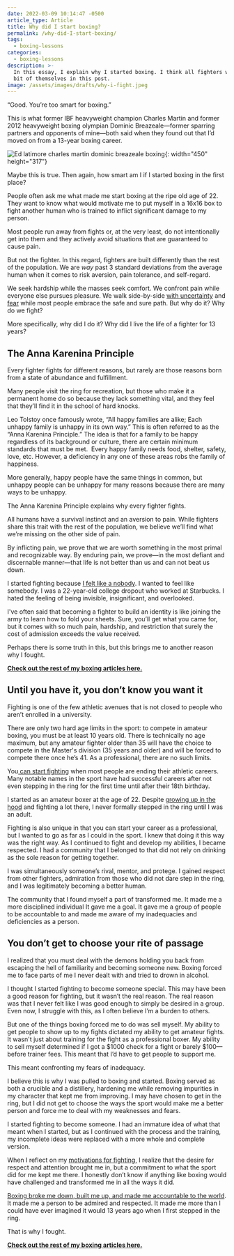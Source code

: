 ```yaml
---
date: 2022-03-09 10:14:47 -0500
article_type: Article
title: Why did I start boxing?
permalink: /why-did-I-start-boxing/
tags: 
  - boxing-lessons
categories: 
  - boxing-lessons
description: >-
  In this essay, I explain why I started boxing. I think all fighters will see a
  bit of themselves in this post. 
image: /assets/images/drafts/why-i-fight.jpeg
---
```

“Good. You’re too smart for boxing.”

This is what former IBF heavyweight champion Charles Martin and former 2012 heavyweight boxing olympian Dominic Breazeale—former sparring partners and opponents of mine—both said when they found out that I’d moved on from a 13-year boxing career.&nbsp;

![Ed latimore charles martin dominic breazeale boxing](/assets/images/posts/ftcarsonboxing.png "Me in the center, Dominic Breazeale on the far left, Charles Martin to my right. 2012 at Ft. Carson, Co for US Men's National Tournament"){: width="450" height="317"}

Maybe this is true. Then again, how smart am I if I started boxing in the first place?&nbsp;

People often ask me what made me start boxing at the ripe old age of 22. They want to know what would motivate me to put myself in a 16x16 box to fight another human who is trained to inflict significant damage to my person.

Most people run away from fights or, at the very least, do not intentionally get into them and they actively avoid situations that are guaranteed to cause pain.

But not the fighter. In this regard, fighters are built differently than the rest of the population. We are *way* past 3 standard deviations from the average human when it comes to risk aversion, pain tolerance, and self-regard.

We seek hardship while the masses seek comfort. We confront pain while everyone else pursues pleasure. We walk side-by-side [with uncertainty](/risk-taking/) and [fear](/how-to-overcome-fear/) while most people embrace the safe and sure path. But why do it? Why do we fight?

More specifically, why did I do it? Why did I live the life of a fighter for 13 years?&nbsp;

## The Anna Karenina Principle

Every fighter fights for different reasons, but rarely are those reasons born from a state of abundance and fulfillment.

Many people visit the ring for recreation, but those who make it a permanent home do so because they lack something vital, and they feel that they’ll find it in the school of hard knocks.

Leo Tolstoy once famously wrote, “All happy families are alike; Each unhappy family is unhappy in its own way.” This is often referred to as the “Anna Karenina Principle.” The idea is that for a family to be happy regardless of its background or culture, there are certain minimum standards that must be met.&nbsp; Every happy family needs food, shelter, safety, love, etc. However, a deficiency in any one of these areas robs the family of happiness.

More generally, happy people have the same things in common, but unhappy people can be unhappy for many reasons because there are many ways to be unhappy.

The Anna Karenina Principle explains why every fighter fights.&nbsp;

All humans have a survival instinct and an aversion to pain. While fighters share this trait with the rest of the population, we believe we’ll find what we’re missing on the other side of pain.

By inflicting pain, we prove that we are worth something in the most primal and recognizable way. By enduring pain, we prove—in the most defiant and discernable manner—that life is not better than us and can not beat us down.

I started fighting because [I felt like a nobody](/8-valuable-life-lessons-ive-learned-from-losing-on-national-television/). I wanted to feel like somebody. I was a 22-year-old college dropout who worked at Starbucks. I hated the feeling of being invisible, insignificant, and overlooked.&nbsp;

I've often said that becoming a fighter to build an identity is like joining the army to learn how to fold your sheets. Sure, you’ll get what you came for, but it comes with so much pain, hardship, and restriction that surely the cost of admission exceeds the value received.

Perhaps there is some truth in this, but this brings me to another reason why I fought.

**[Check out the rest of my boxing articles here.](https://edlatimore.com/boxing-lessons)**

## Until you have it, you don’t know you want it

Fighting is one of the few athletic avenues that is not closed to people who aren’t enrolled in a university.

There are only two hard age limits in the sport: to compete in amateur boxing, you must be at least 10 years old. There is technically no age maximum, but any amateur fighter older than 35 will have the choice to compete in the Master's division (35 years and older) and will be forced to compete there once he’s 41. As a professional, there are no such limits.

You[&nbsp;can start fighting](/how-to-get-into-boxing/) when most people are ending their athletic careers. Many notable names in the sport have had successful careers after not even stepping in the ring for the first time until after their 18th birthday.

I started as an amateur boxer at the age of 22. Despite [growing up in the hood](https://edlatimore.com/living-in-the-hood) and fighting a lot there, I never formally stepped in the ring until I was an adult.

Fighting is also unique in that you can start your career as a professional, but I wanted to go as far as I could in the sport. I knew that doing it this way was the right way. As I continued to fight and develop my abilities, I became respected. I had a community that I belonged to that did not rely on drinking as the sole reason for getting together.&nbsp;

I was simultaneously someone’s rival, mentor, and protege. I gained respect from other fighters, admiration from those who did not dare step in the ring, and I was legitimately becoming a better human.

The community that I found myself a part of transformed me. It made me a more disciplined individual It gave me a goal. It gave me a group of people to be accountable to and made me aware of my inadequacies and deficiencies as a person.

## You don’t get to choose your rite of passage

I realized that you must deal with the demons holding you back from escaping the hell of familiarity and becoming someone new. Boxing forced me to face parts of me I never dealt with and tried to drown in alcohol.

I thought I started fighting to become someone special. This may have been a good reason for fighting, but it wasn’t the real reason. The real reason was that I never felt like I was good enough to simply be desired in a group. Even now, I struggle with this, as I often believe I’m a burden to others.

But one of the things boxing forced me to do was sell myself. My ability to get people to show up to my fights dictated my ability to get amateur fights. It wasn't just about training for the fight as a professional boxer. My ability to sell myself determined if I got a $1000 check for a fight or barely $100—before trainer fees. This meant that I’d have to get people to support me.

This meant confronting my fears of inadequacy.

I believe this is why I was pulled to boxing and started. Boxing served as both a crucible and a distillery, hardening me while removing impurities in my character that kept me from improving. I may have chosen to get in the ring, but I did not get to choose the ways the sport would make me a better person and force me to deal with my weaknesses and fears.

I started fighting to become someone. I had an immature idea of what that meant when I started, but as I continued with the process and the training, my incomplete ideas were replaced with a more whole and complete version.&nbsp;

When I reflect on my [motivations for fighting](/why-I-quit-boxing/), I realize that the desire for respect and attention brought me in, but a commitment to what the sport did for me kept me there. I honestly don’t know if anything like boxing would have challenged and transformed me in all the ways it did.&nbsp;

[Boxing broke me down, built me up, and made me accountable to the world](/how-to-think-like-a-professional-fighter/). It made me a person to be admired and respected. It made me more than I could have ever imagined it would 13 years ago when I first stepped in the ring.

That is why I fought.

**[Check out the rest of my boxing articles here.](https://edlatimore.com/boxing-lessons)**